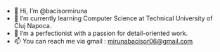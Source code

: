 - 👋 Hi, I’m @bacisormiruna
- 🌱 I’m currently learning Computer Science at Technical University of Cluj Napoca.
- 🎯 I’m a perfectionist with a passion for detail-oriented work.
- 📫 You can reach me via gmail : mirunabacisor06@gmail.com

<!---
bacisormiruna/bacisormiruna is a ✨ special ✨ repository because its `README.md` (this file) appears on your GitHub profile.
You can click the Preview link to take a look at your changes.
--->
